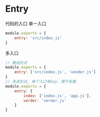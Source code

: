 # Entry

代码的入口
单一入口


```js
module.exports = {
    entry: 'src/index.js'
}
```
多入口
```js
// 数组形式
module.exports = {
    entry: ['src/index.js', 'vender.js']
}
// 多选形式, 每个入口有key，便于拓展
module.exports = {
    entry: {
        index: ['index.js', 'app.js'],
        verder: 'verder.js'
    }
}
```
